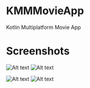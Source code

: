 # KMMMovieApp
Kotlin Multiplatform Movie App


# Screenshots

![Alt text](https://user-images.githubusercontent.com/76696960/220892154-4f140408-c04b-4d2a-a2f4-de284d556b0f.png)
![Alt text](https://user-images.githubusercontent.com/76696960/220892148-e9d445b3-9fbb-4849-b0da-352db1cb3779.png)


![Alt text](https://user-images.githubusercontent.com/76696960/220892140-d301c832-c0c5-470f-8e30-c18b9cd2bb23.png)
![Alt text](https://user-images.githubusercontent.com/76696960/220892123-e65686df-bb7d-4b35-80f9-d97304f4ec12.png)
